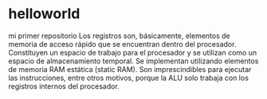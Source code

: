# helloworld
mi primer repositorio
Los registros son, básicamente, elementos de memoria de acceso rápido que se encuentran dentro del procesador. Constituyen un espacio
de trabajo para el procesador y se utilizan como un espacio de almacenamiento temporal. Se implementan utilizando elementos de memoria
RAM estática (static RAM). Son imprescindibles para ejecutar las instrucciones, entre otros motivos, porque la ALU solo trabaja con los registros
internos del procesador.
